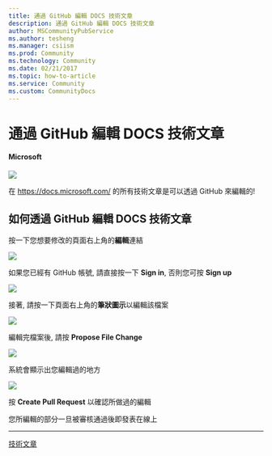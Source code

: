 ```yaml
---
title: 通過 GitHub 編輯 DOCS 技術文章
description: 通過 GitHub 編輯 DOCS 技術文章
author: MSCommunityPubService
ms.author: tesheng
ms.manager: csiism
ms.prod: Community
ms.technology: Community
ms.date: 02/21/2017
ms.topic: how-to-article
ms.service: Community
ms.custom: CommunityDocs
---
```


# 通過 GitHub 編輯 DOCS 技術文章

#### Microsoft

![](./img/TA17022101/image1.png)

在 <https://docs.microsoft.com/> 的所有技術文章是可以透過 GitHub
來編輯的!

如何透過 GitHub 編輯 DOCS 技術文章
----------------------------------

按一下您想要修改的頁面右上角的**編輯**連結

![](./img/TA17022101/image2.png)

如果您已經有 GitHub 帳號, 請直接按一下 **Sign in**, 否則您可按 **Sign
up**

![](./img/TA17022101/image3.png)

接著, 請按一下頁面右上角的**筆狀圖示**以編輯該檔案

![](./img/TA17022101/image4.png)

編輯完檔案後, 請按 **Propose File Change**

![](./img/TA17022101/image5.png)

系統會顯示出您編輯過的地方

![](./img/TA17022101/image6.png)

按 **Create Pull Request** 以確認所做過的編輯

您所編輯的部分一旦被審核通過後即發表在線上

  ----------------------------------------------------------------------------------------------
[技術文章](http://aka.ms/MSDNTaiwan)
